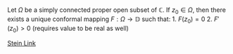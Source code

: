 Let $\Omega$ be a simply connected proper open subset of $\mathbb{C}$. If $z_0\in \Omega$, then there exists a unique conformal mapping $F:\Omega \to\mathbb{D}$ such that:
	1. $F(z_0)=0$
	2. $F'(z_0)>0$ (requires value to be real as well)

[Stein Link](https://www.fing.edu.uy/~cerminar/Complex_Analysis.pdf#page=243)
